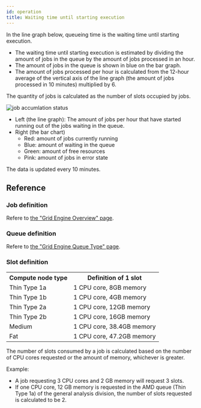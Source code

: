```yaml
---
id: operation
title: Waiting time until starting execution
---
```



In the line graph below, queueing time is the waiting time until starting execution.
- The waiting time until starting execution is estimated by dividing the amount of jobs in the queue by the amount of jobs processed in an hour.
- The amount of jobs in the queue is shown in blue on the bar graph.
- The amount of jobs processed per hour is calculated from the 12-hour average of the vertical axis of the line graph (the amount of jobs processed in 10 minutes) multiplied by 6.

The quantity of jobs is calculated as the number of slots occupied by jobs.

<img alt="job accumlation status" src="https://ddbj.nig.ac.jp/nigsc/sc_GraphStack_1.png" />

- Left (the line graph): The amount of jobs per hour that have started running out of the jobs waiting in the queue.
- Right (the bar chart)
    - Red: amount of jobs currently running
    - Blue: amount of waiting in the queue
    - Green: amount of free resources
    - Pink: amount of jobs in error state

The data is updated every 10 minutes.


## Reference

### Job definition

Refere to [the "Grid Engine Overview" page](/guides/old_docs/software/JobScheduler/grid_engine/). 


### Queue definition

Refere to [the "Grid Engine Queue Type" page](/guides/old_docs/ga_grid_engine_queue/). 


### Slot definition

<table>
<tr>
<th>Compute node type</th><th>Definition of 1 slot</th>
</tr>
<tr>
<td>Thin Type 1a</td><td>1 CPU core, 8GB memory</td>
</tr>
<tr>
<td>Thin Type 1b</td><td>1 CPU core, 4GB memory</td>
</tr>
<tr>
<td>Thin Type 2a</td><td>1 CPU core, 12GB memory</td>
</tr>
<tr>
<td>Thin Type 2b</td><td>1 CPU core, 16GB memory</td>
</tr>
<tr>
<td>Medium</td><td>1 CPU core, 38.4GB memory</td>
</tr>
<tr>
<td>Fat</td><td>1 CPU core, 47.2GB memory</td>
</tr>

</table>

The number of slots consumed by a job is calculated based on the number of CPU cores requested or the amount of memory, whichever is greater.

Example:

- A job requesting 3 CPU cores and 2 GB memory will request 3 slots. 
- If one CPU core, 12 GB memory is requested in the AMD queue (Thin Type 1a) of the general analysis division, the number of slots requested is calculated to be 2.





